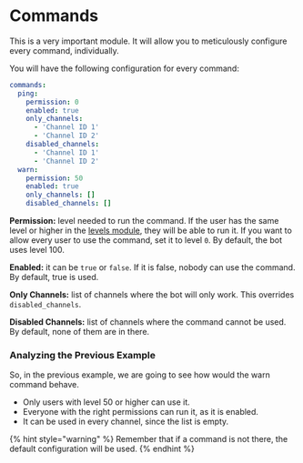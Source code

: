 # Commands

This is a very important module. It will allow you to meticulously configure every command, individually.

 You will have the following configuration for every command:

```yaml
commands:
  ping:
    permission: 0
    enabled: true
    only_channels:
      - 'Channel ID 1'
      - 'Channel ID 2'
    disabled_channels:
      - 'Channel ID 1'
      - 'Channel ID 2'
  warn:
    permission: 50
    enabled: true
    only_channels: []
    disabled_channels: []
```

**Permission:** level needed to run the command. If the user has the same level or higher in the [levels module](levels.md), they will be able to run it. If you want to allow every user to use the command, set it to level `0`. By default, the bot uses level 100.

**Enabled:** it can be `true` or `false`. If it is false, nobody can use the command. By default, true is used.

**Only Channels:** list of channels where the bot will only work. This overrides `disabled_channels`.

**Disabled Channels:** list of channels where the command cannot be used. By default, none of them are in there.

### Analyzing the Previous Example

So, in the previous example, we are going to see how would the warn command behave.

* Only users with level 50 or higher can use it.
* Everyone with the right permissions can run it, as it is enabled.
* It can be used in every channel, since the list is empty.

{% hint style="warning" %}
Remember that if a command is not there, the default configuration will be used.
{% endhint %}

